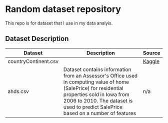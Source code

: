 # Random dataset repository

This repo is for dataset that I use in my data analyis.


## Dataset Description

| Dataset      |Description| Source |
| ----------- | ----|----------- |
| countryContinent.csv |     | [Kaggle](https://www.kaggle.com/datasets/statchaitya/country-to-continent)       |
|ahds.csv|Dataset contains information from an Assessor's Office used in computing value of home (SalePrice) for residential properties sold in Iowa from 2006 to 2010. The dataset is used to predict SalePrice based on a number of features|n/a|